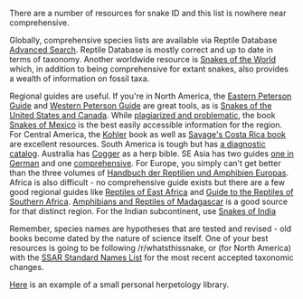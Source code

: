 There are a number of resources for snake ID and this list is nowhere near comprehensive.

Globally, comprehensive species lists are available via Reptile Database [Advanced Search](http://reptile-database.reptarium.cz/advanced_search). Reptile Database is mostly correct and up to date in terms of taxonomy. Another worldwide resource is [Snakes of the World](https://www.crcpress.com/Snakes-of-the-World-A-Catalogue-of-Living-and-Extinct-Species/Wallach-Williams-Boundy/p/book/9781138034006) which, in addition to being comprehensive for extant snakes, also provides a wealth of information on fossil taxa.

Regional guides are useful. If you're in North America, the [Eastern Peterson Guide](https://www.amazon.com/Peterson-Reptiles-Amphibians-Eastern-Central/dp/0544129970) and [Western Peterson Guide](https://www.amazon.com/Peterson-Western-Reptiles-Amphibians-Fourth/dp/1328715507) are great tools, as is [Snakes of the United States and Canada](https://www.amazon.com/Snakes-United-States-Canada-Ernst/dp/1588340198). While [plagiarized and problematic](https://www.researchgate.net/profile/Joseph_Mendelson_Iii/publication/311993684_Review_of_Snakes_of_Mexico_volume_P_Heimes_author_by_J_R_Mendelson/links/5867e32c08ae329d620dfb40/Review-of-Snakes-of-Mexico-volume-P-Heimes-author-by-J-R-Mendelson.pdf), the book [Snakes of Mexico](https://www.amazon.com/Herpetofauna-Mexicana-Vol-Peter-Heimes/dp/389973100X) is the best easily accessible information for the region. For Central America, the [Kohler](https://www.amazon.com/Reptiles-Central-America-REVISED-2008/dp/3936180288) book as well as [Savage's Costa Rica book](https://www.amazon.com/Amphibians-Reptiles-Costa-Rica-Herpetofauna-dp-0226735389/dp/0226735389/) are excellent resources. South America is tough but has [a diagnostic catalog](https://www.biodiversitylibrary.org/page/7868973). Australia has [Cogger](https://www.publish.csiro.au/book/7845/) as a herp bible. SE Asia has two guides [one in German](https://www.amazon.com/Amphibien-Reptilien-S%C3%BCdostasiens-Wolfgang-Grossmann/dp/3931587126) and one [comprehensive](https://www.nhbs.com/a-field-guide-to-the-reptiles-of-south-east-asia-book). For Europe, you simply can't get better than the three volumes of [Handbuch der Reptilien und Amphibien Europas](https://www.nhbs.com/handbuch-der-reptilien-und-amphibien-europas-band-3i-schlangen-serpentes-i-book). Africa is also difficult - no comprehensive guide exists but there are a few good regional guides like [Reptiles of East Africa](https://www.amazon.com/Field-Guide-Reptiles-East-Africa/dp/0713668172/) and [Guide to the Reptiles of Southern Africa](https://www.amazon.com/Guide-Reptiles-Southern-Africa/dp/1770073868/). [Amphibians and Reptiles of Madagascar](https://www.amazon.com/Field-Guide-Amphibians-Reptiles-Madagascar/dp/392944903X) is a good source for that distinct region. For the Indian subcontinent, use [Snakes of India](https://www.amazon.com/Snakes-India-Field-Romulus-Whitaker/dp/8190187309/) 

Remember, species names are hypotheses that are tested and revised - old books become dated by the nature of science itself. One of your best resources is going to be following /r/whatsthissnake, or (for North America) with the [SSAR Standard Names List](https://ssarherps.org/cndb/) for the most recent accepted taxonomic changes.

[Here](https://imgur.com/a/JDW7fBz) is an example of a small personal herpetology library.